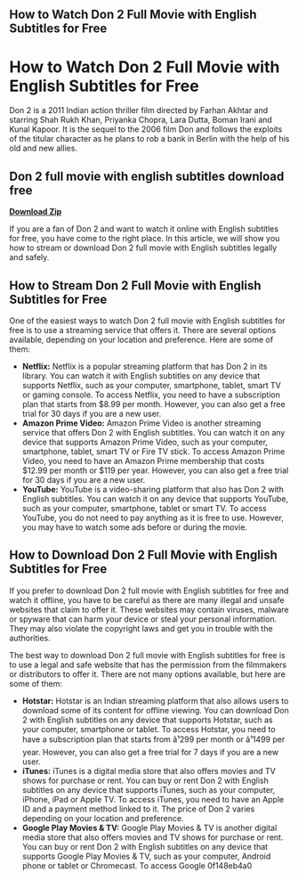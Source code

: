 ## How to Watch Don 2 Full Movie with English Subtitles for Free

  
# How to Watch Don 2 Full Movie with English Subtitles for Free
 
Don 2 is a 2011 Indian action thriller film directed by Farhan Akhtar and starring Shah Rukh Khan, Priyanka Chopra, Lara Dutta, Boman Irani and Kunal Kapoor. It is the sequel to the 2006 film Don and follows the exploits of the titular character as he plans to rob a bank in Berlin with the help of his old and new allies.
 
## Don 2 full movie with english subtitles download free


[**Download Zip**](https://www.google.com/url?q=https%3A%2F%2Fbyltly.com%2F2tL7cn&sa=D&sntz=1&usg=AOvVaw3GIbgLcJWVW8Y_y4_ZROAi)

 
If you are a fan of Don 2 and want to watch it online with English subtitles for free, you have come to the right place. In this article, we will show you how to stream or download Don 2 full movie with English subtitles legally and safely.
 
## How to Stream Don 2 Full Movie with English Subtitles for Free
 
One of the easiest ways to watch Don 2 full movie with English subtitles for free is to use a streaming service that offers it. There are several options available, depending on your location and preference. Here are some of them:
 
- **Netflix:** Netflix is a popular streaming platform that has Don 2 in its library. You can watch it with English subtitles on any device that supports Netflix, such as your computer, smartphone, tablet, smart TV or gaming console. To access Netflix, you need to have a subscription plan that starts from $8.99 per month. However, you can also get a free trial for 30 days if you are a new user.
- **Amazon Prime Video:** Amazon Prime Video is another streaming service that offers Don 2 with English subtitles. You can watch it on any device that supports Amazon Prime Video, such as your computer, smartphone, tablet, smart TV or Fire TV stick. To access Amazon Prime Video, you need to have an Amazon Prime membership that costs $12.99 per month or $119 per year. However, you can also get a free trial for 30 days if you are a new user.
- **YouTube:** YouTube is a video-sharing platform that also has Don 2 with English subtitles. You can watch it on any device that supports YouTube, such as your computer, smartphone, tablet or smart TV. To access YouTube, you do not need to pay anything as it is free to use. However, you may have to watch some ads before or during the movie.

## How to Download Don 2 Full Movie with English Subtitles for Free
 
If you prefer to download Don 2 full movie with English subtitles for free and watch it offline, you have to be careful as there are many illegal and unsafe websites that claim to offer it. These websites may contain viruses, malware or spyware that can harm your device or steal your personal information. They may also violate the copyright laws and get you in trouble with the authorities.
 
The best way to download Don 2 full movie with English subtitles for free is to use a legal and safe website that has the permission from the filmmakers or distributors to offer it. There are not many options available, but here are some of them:

- **Hotstar:** Hotstar is an Indian streaming platform that also allows users to download some of its content for offline viewing. You can download Don 2 with English subtitles on any device that supports Hotstar, such as your computer, smartphone or tablet. To access Hotstar, you need to have a subscription plan that starts from â¹299 per month or â¹1499 per year. However, you can also get a free trial for 7 days if you are a new user.
- **iTunes:** iTunes is a digital media store that also offers movies and TV shows for purchase or rent. You can buy or rent Don 2 with English subtitles on any device that supports iTunes, such as your computer, iPhone, iPad or Apple TV. To access iTunes, you need to have an Apple ID and a payment method linked to it. The price of Don 2 varies depending on your location and preference.
- **Google Play Movies & TV:** Google Play Movies & TV is another digital media store that also offers movies and TV shows for purchase or rent. You can buy or rent Don 2 with English subtitles on any device that supports Google Play Movies & TV, such as your computer, Android phone or tablet or Chromecast. To access Google 0f148eb4a0
